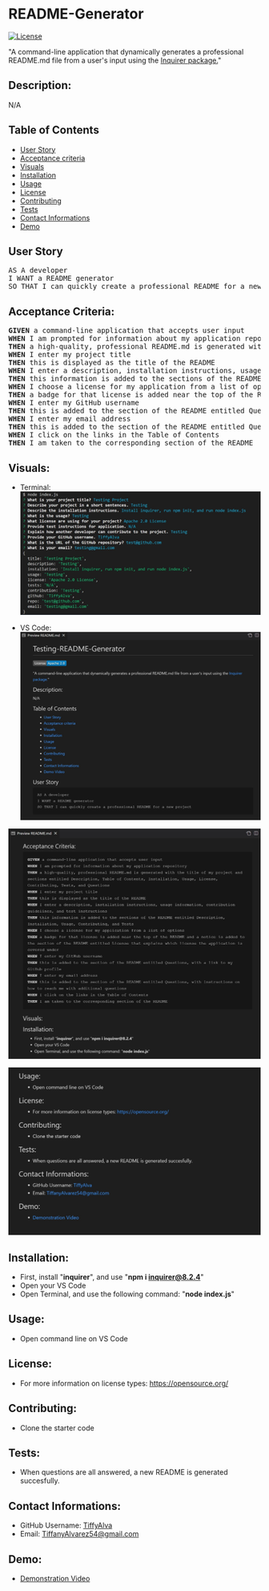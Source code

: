 # README-Generator

[![License](https://img.shields.io/badge/License-Apache_2.0-blue.svg)](https://opensource.org/licenses/Apache-2.0)

<p> "A command-line application that dynamically generates a professional README.md file from a user's input using the <a href= "https://www.npmjs.com/package/inquirer" rel="nofollow">Inquirer package.</a>"</p>

## Description:
N/A


## Table of Contents
  * [User Story](#user-story)
  * [Acceptance criteria](#acceptance-criteria)
  * [Visuals](#visuals)
  * [Installation](#installation)
  * [Usage](#usage) 
  * [License](#license)
  * [Contributing](#contributing)
  * [Tests](#tests)
  * [Contact Informations](#contact) 
  * [Demo](#demo)


## User Story 
<pre>AS A developer
I WANT a README generator
SO THAT I can quickly create a professional README for a new project</pre>

## Acceptance Criteria: 
<pre><b>GIVEN</b> a command-line application that accepts user input
<b>WHEN</b> I am prompted for information about my application repository
<b>THEN</b> a high-quality, professional README.md is generated with the title of my project and sections entitled Description, Table of Contents, Installation, Usage, License, Contributing, Tests, and Questions
<b>WHEN</b> I enter my project title
<b>THEN</b> this is displayed as the title of the README
<b>WHEN</b> I enter a description, installation instructions, usage information, contribution guidelines, and test instructions
<b>THEN</b> this information is added to the sections of the README entitled Description, Installation, Usage, Contributing, and Tests
<b>WHEN</b> I choose a license for my application from a list of options
<b>THEN</b> a badge for that license is added near the top of the README and a notice is added to the section of the README entitled License that explains which license the application is covered under
<b>WHEN</b> I enter my GitHub username
<b>THEN</b> this is added to the section of the README entitled Questions, with a link to my GitHub profile
<b>WHEN</b> I enter my email address
<b>THEN</b> this is added to the section of the README entitled Questions, with instructions on how to reach me with additional questions
<b>WHEN</b> I click on the links in the Table of Contents
<b>THEN</b> I am taken to the corresponding section of the README</pre>

## Visuals:
- Terminal:
![](./images/result.md-testing-copy.jpg)

- VS Code:
![](./images/Testing-README-Generator1.jpg)

![](./images/Testing-README-Generator2.jpg)

![](./images/Testing-README-Generator3.jpg)




## Installation: 
- First, install "<b>inquirer</b>", and use  "<b>npm i inquirer@8.2.4</b>"
- Open your VS Code
- Open Terminal, and use the following command: "<b>node index.js</b>"

## Usage:
- Open command line on VS Code


## License:
- For more information on license types: https://opensource.org/

## Contributing:
- Clone the starter code 

## Tests:
- When questions are all answered, a new README is generated succesfully.

## Contact Informations:
* GitHub Username: <a href="https://github.com/TiffyAlva">TiffyAlva</a>
* Email: <a href="malito:TiffanyAlvarez54@gmail.com">TiffanyAlvarez54@gmail.com

## Demo:
- <a href="https://drive.google.com/file/d/1szgjGp95j9kcr2B7WkgU1C_YpKF8qVxx/view">Demonstration Video</a> 











